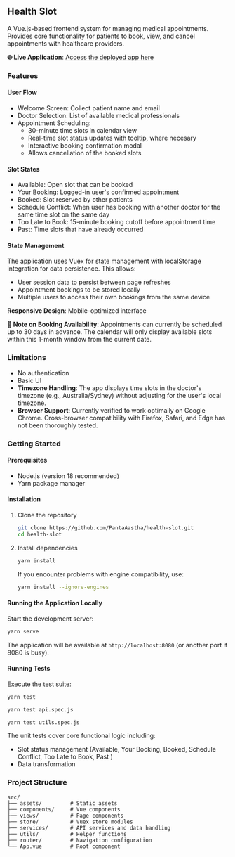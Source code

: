 ## Health Slot

A Vue.js-based frontend system for managing medical appointments. Provides core functionality for patients to book, view, and cancel appointments with healthcare providers.

**🌐 Live Application**: [Access the deployed app here](https://PantaAastha.github.io/health-slot/)

### Features

#### User Flow

- Welcome Screen: Collect patient name and email
- Doctor Selection: List of available medical professionals
- Appointment Scheduling:
  - 30-minute time slots in calendar view
  - Real-time slot status updates with tooltip, where necesary
  - Interactive booking confirmation modal
  - Allows cancellation of the booked slots

#### Slot States

- Available: Open slot that can be booked
- Your Booking: Logged-in user's confirmed appointment
- Booked: Slot reserved by other patients
- Schedule Conflict: When user has booking with another doctor for the same time slot on the same day
- Too Late to Book: 15-minute booking cutoff before appointment time
- Past: Time slots that have already occurred

#### State Management

The application uses Vuex for state management with localStorage integration for data persistence. This allows:

- User session data to persist between page refreshes
- Appointment bookings to be stored locally
- Multiple users to access their own bookings from the same device

**Responsive Design**: Mobile-optimized interface

📝 **Note on Booking Availability**:
Appointments can currently be scheduled up to 30 days in advance. The calendar will only display available slots within this 1-month window from the current date.

### Limitations

- No authentication
- Basic UI
- **Timezone Handling**: The app displays time slots in the doctor's timezone (e.g., Australia/Sydney) without adjusting for the user's local timezone.
- **Browser Support**: Currently verified to work optimally on Google Chrome. Cross-browser compatibility with Firefox, Safari, and Edge has not been thoroughly tested.

### Getting Started

#### Prerequisites

- Node.js (version 18 recommended)
- Yarn package manager

#### Installation

1. Clone the repository

   ```bash
   git clone https://github.com/PantaAastha/health-slot.git
   cd health-slot
   ```

2. Install dependencies

   ```bash
   yarn install
   ```

   If you encounter problems with engine compatibility, use:

   ```bash
   yarn install --ignore-engines
   ```

#### Running the Application Locally

Start the development server:

```bash
yarn serve
```

The application will be available at `http://localhost:8080` (or another port if 8080 is busy).

#### Running Tests

Execute the test suite:

```bash
yarn test
```

```bash
yarn test api.spec.js
```

```bash
yarn test utils.spec.js
```

The unit tests cover core functional logic including:

- Slot status management (Available, Your Booking, Booked, Schedule Conflict, Too Late to Book, Past )
- Data transformation

### Project Structure

```
src/
├── assets/         # Static assets
├── components/     # Vue components
├── views/          # Page components
├── store/          # Vuex store modules
├── services/       # API services and data handling
├── utils/          # Helper functions
├── router/         # Navigation configuration
└── App.vue         # Root component
```
